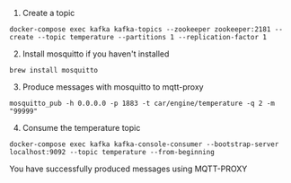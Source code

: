 1. Create a topic

```
docker-compose exec kafka kafka-topics --zookeeper zookeeper:2181 --create --topic temperature --partitions 1 --replication-factor 1
```

2. Install mosquitto if you haven't installed 

```
brew install mosquitto
```

3. Produce messages with mosquitto to mqtt-proxy

```
mosquitto_pub -h 0.0.0.0 -p 1883 -t car/engine/temperature -q 2 -m "99999"
```
4. Consume the temperature topic

```
docker-compose exec kafka kafka-console-consumer --bootstrap-server localhost:9092 --topic temperature --from-beginning
```

You have successfully produced messages using MQTT-PROXY

